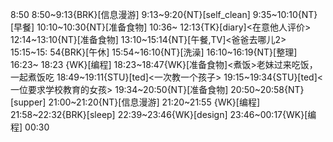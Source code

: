 
8:50
8:50~9:13{BRK}[信息漫游]
9:13~9:20{NT}[self_clean]
9:35~10:10{NT}[早餐]
10:10~10:30{NT}[准备食物]
10:36~ 12:13{TK}[diary]<在意他人评价>
12:14~13:10{NT}[准备食物]
13:10~15:14{NT}[午餐,TV]<爸爸去哪儿2>
15:15~15: 54{BRK}[午休]
15:54~16:10{NT}[洗澡]
16:10~16:19{NT}[整理]
16:23~ 18:23 {WK}[编程]<life-time-tracker>
18:23~18:47{WK}[准备食物]<煮饭>老妹过来吃饭，一起煮饭吃
18:49~19:11{STU}[ted]<一次教一个孩子>
19:15~19:34{STU}[ted]<一位要求学校教育的女孩>
19:34~20:50{NT}[准备食物]
20:50~20:58{NT}[supper]
21:00~21:20{NT}[信息漫游]
21:20~21:55 {WK}[编程]<life-time-tracker>
21:58~22:32{BRK}[sleep]
22:39~23:46{WK}[design]<life-time-tracker>
23:46~00:17{WK}[编程]<life-time-tracker>
00:30

